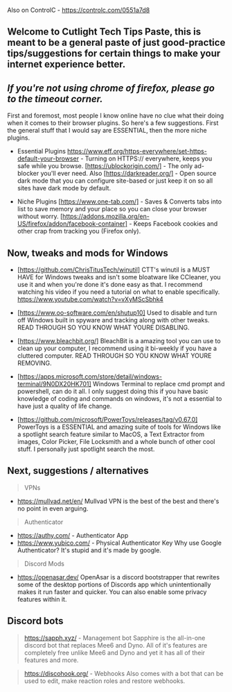 Also on ControlC - https://controlc.com/0551a7d8
## Welcome to Cutlight Tech Tips Paste, this is meant to be a general paste of just good-practice tips/suggestions for certain things to make your internet experience better.
## _If you're not using chrome of firefox, please go to the timeout corner._

First and foremost, most people I know online have no clue what their doing when it comes to their browser plugins. So here's a few suggestions. First the general stuff that I would say are ESSENTIAL, then the more niche plugins.


- Essential Plugins
https://www.eff.org/https-everywhere/set-https-default-your-browser - Turning on HTTPS:// everywhere, keeps you safe while you browse.
[https://ublockorigin.com/] - The only ad-blocker you'll ever need. Also 
[https://darkreader.org/] - Open source dark mode that you can configure site-based or just keep it on so all sites have dark mode by default.

- Niche Plugins
[https://www.one-tab.com/] - Saves & Converts tabs into list to save memory and your place so you can close your browser without worry.
[https://addons.mozilla.org/en-US/firefox/addon/facebook-container] - Keeps Facebook cookies and other crap from tracking you (Firefox only).

## Now, tweaks and mods for Windows
- [https://github.com/ChrisTitusTech/winutil] 
CTT's winutil is a MUST HAVE for Windows tweaks and isn't some bloatware like CCleaner, you use it and when you're done it's done easy as that. I recommend watching his video if you need a tutorial on what to enable specifically. https://www.youtube.com/watch?v=vXyMScSbhk4

- [https://www.oo-software.com/en/shutup10] 
Used to disable and turn off Windows built in spyware and tracking along with other tweaks. READ THROUGH SO YOU KNOW WHAT YOURE DISABLING.
- [https://www.bleachbit.org/]
BleachBit is a amazing tool you can use to clean up your computer, I recommend using it bi-weekly if you have a cluttered computer. READ THROUGH SO YOU KNOW WHAT YOURE REMOVING.

- [https://apps.microsoft.com/store/detail/windows-terminal/9N0DX20HK701]
Windows Terminal to replace cmd prompt and powershell, can do it all. I only suggest doing this if you have basic knowledge of coding and commands on windows, it's not a essential to have just a quality of life change.

- [https://github.com/microsoft/PowerToys/releases/tag/v0.67.0]
PowerToys is a ESSENTIAL and amazing suite of tools for Windows like a spotlight search feature similar to MacOS, a Text Extractor from images, Color Picker, File Locksmith and a whole bunch of other cool stuff. I personally just spotlight search the most.

## Next, suggestions / alternatives
> VPNs
- https://mullvad.net/en/ 
Mullvad VPN is the best of the best and there's no point in even arguing. 

> Authenticator
- https://authy.com/ - Authenticator App
- https://www.yubico.com/ - Physical Authenticator Key
Why use Google Authenticator? It's stupid and it's made by google.

> Discord Mods
- https://openasar.dev/
OpenAsar is a discord bootstrapper that rewrites some of the desktop portions of Discords app which unintentionally makes it run faster and quicker. You can also enable some privacy features within it.

## Discord bots
> https://sapph.xyz/ - Management bot
Sapphire is the all-in-one discord bot that replaces Mee6 and Dyno. All of it's features are completely free unlike Mee6 and Dyno and yet it has all of their features and more.

> https://discohook.org/ - Webhooks
Also comes with a bot that can be used to edit, make reaction roles and restore webhooks.
